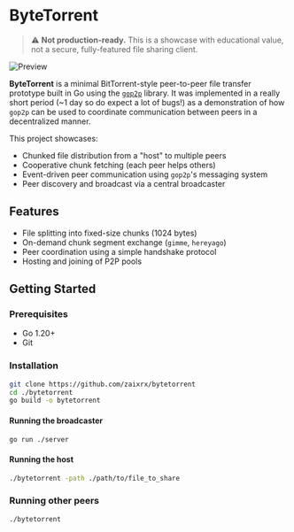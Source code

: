 # ByteTorrent

> ⚠️ **Not production-ready.** This is a showcase with educational value, not a secure, fully-featured file sharing client.

![Preview](showcase.gif)

**ByteTorrent** is a minimal BitTorrent-style peer-to-peer file transfer prototype built in Go using the [`gop2p`](https://github.com/zaixrx/gop2p) library. It was implemented in a really short period (~1 day so do expect a lot of bugs!) as a demonstration of how `gop2p` can be used to coordinate communication between peers in a decentralized manner.

This project showcases:
- Chunked file distribution from a "host" to multiple peers
- Cooperative chunk fetching (each peer helps others)
- Event-driven peer communication using `gop2p`'s messaging system
- Peer discovery and broadcast via a central broadcaster

## Features

- File splitting into fixed-size chunks (1024 bytes)
- On-demand chunk segment exchange (`gimme`, `hereyago`)
- Peer coordination using a simple handshake protocol
- Hosting and joining of P2P pools


## Getting Started

### Prerequisites

- Go 1.20+
- Git

### Installation

```bash
git clone https://github.com/zaixrx/bytetorrent
cd ./bytetorrent
go build -o bytetorrent
```

#### Running the broadcaster
```bash
go run ./server
```

#### Running the host
```bash
./bytetorrent -path ./path/to/file_to_share
```

### Running other peers
```bash
./bytetorrent
```
